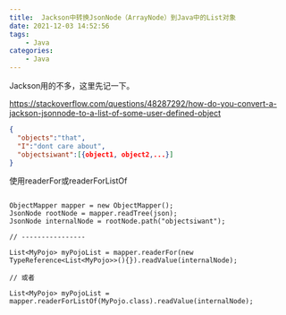 ```yaml
---
title:  Jackson中转换JsonNode（ArrayNode）到Java中的List对象
date: 2021-12-03 14:52:56
tags:
    - Java
categories:
    - Java
---
```


Jackson用的不多，这里先记一下。

https://stackoverflow.com/questions/48287292/how-do-you-convert-a-jackson-jsonnode-to-a-list-of-some-user-defined-object

<!-- more -->

```json
{
  "objects":"that",
  "I":"dont care about",
  "objectsiwant":[{object1, object2,...}]
}
```


<!-- more -->


使用readerFor或readerForListOf

```

ObjectMapper mapper = new ObjectMapper();
JsonNode rootNode = mapper.readTree(json);
JsonNode internalNode = rootNode.path("objectsiwant");

// ----------------

List<MyPojo> myPojoList = mapper.readerFor(new TypeReference<List<MyPojo>>(){}).readValue(internalNode);

// 或者

List<MyPojo> myPojoList = mapper.readerForListOf(MyPojo.class).readValue(internalNode);
```
